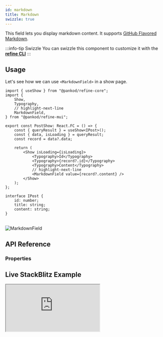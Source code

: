 ```yaml
---
id: markdown
title: Markdown
swizzle: true
---
```



This field lets you display markdown content. It supports [GitHub Flavored Markdown](https://github.github.com/gfm/).

:::info-tip Swizzle
You can swizzle this component to customize it with the [**refine CLI**](/docs/packages/documentation/cli)
:::

## Usage

Let's see how we can use `<MarkdownField>` in a show page.

```tsx title="pages/posts/show.tsx"
import { useShow } from "@pankod/refine-core";
import {
    Show,
    Typography,
    // highlight-next-line
    MarkdownField,
} from "@pankod/refine-mui";

export const PostShow: React.FC = () => {
    const { queryResult } = useShow<IPost>();
    const { data, isLoading } = queryResult;
    const record = data?.data;

    return (
        <Show isLoading={isLoading}>
            <Typography>Id</Typography>
            <Typography>{record?.id}</Typography>
            <Typography>Content</Typography>
            // highlight-next-line
            <MarkdownField value={record?.content} />
        </Show>
    );
};

interface IPost {
    id: number;
    title: string;
    content: string;
}
```

<br/>
<div class="img-container">
    <div class="window">
        <div class="control red"></div>
        <div class="control orange"></div>
        <div class="control green"></div>
    </div>
    <img src="https://refine.ams3.cdn.digitaloceanspaces.com/website/static/img/guides-and-concepts/fields/markdown/mardownFieldMui.png" alt="MarkdownField" />
</div>

## API Reference

### Properties

<PropsTable module="@pankod/refine-antd/MarkdownField" value-description="Markdown data to render"/>

## Live StackBlitz Example

<iframe loading="lazy" src="https://stackblitz.com/github/refinedev/refine/tree/master/examples/input-custom?embed=1&view=preview&theme=dark&preset=node&ctl=1"
    style={{width: "100%", height:"80vh", border: "0px", borderRadius: "8px", overflow:"hidden"}}
    title="refine-custom-inputs-example"
></iframe>
